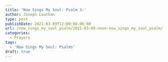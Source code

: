 ```yaml
---
title: 'Now Sings My Soul: Psalm 3:'
author: Joseph Louthan
type: post
publishDate: 2021-03-09T12:00:00-06:00
url: /now_sings_my_soul_psalm/2021-03-09-noon-now_sings_my_soul_psalm/
categories:
  - Prayers
tags:
  - 'Now Sings My Soul: Psalms'
draft: true
---
```

<pre>
<div style="font-variant: small-caps;">

</div>

</pre>
